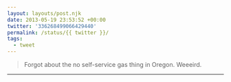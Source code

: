 ```yaml
---
layout: layouts/post.njk
date: 2013-05-19 23:53:52 +00:00
twitter: '336268499066429440'
permalink: /status/{{ twitter }}/
tags: 
  - tweet
---
```


> Forgot about the no self-service gas thing in Oregon. Weeeird.

---
